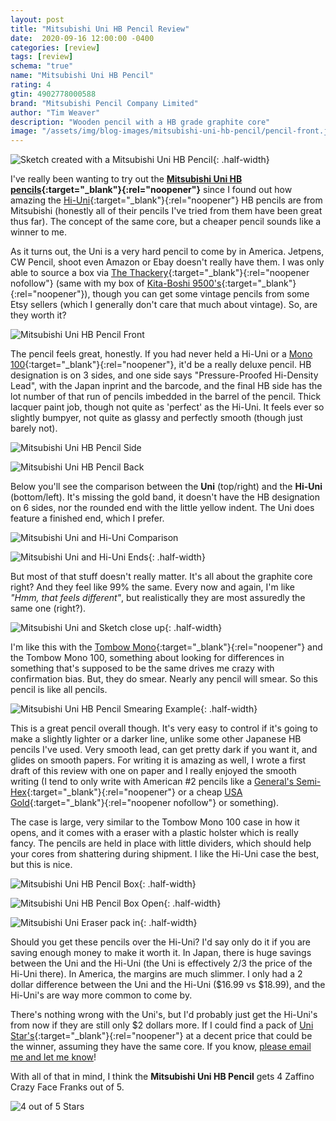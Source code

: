 ```yaml
---
layout: post
title: "Mitsubishi Uni HB Pencil Review"
date:  2020-09-16 12:00:00 -0400
categories: [review]
tags: [review]
schema: "true"
name: "Mitsubishi Uni HB Pencil"
rating: 4
gtin: 4902778000588
brand: "Mitsubishi Pencil Company Limited"
author: "Tim Weaver"
description: "Wooden pencil with a HB grade graphite core"
image: "/assets/img/blog-images/mitsubishi-uni-hb-pencil/pencil-front.jpg"
---
```


![Sketch created with a Mitsubishi Uni HB Pencil](/assets/img/blog-images/mitsubishi-uni-hb-pencil/sketch.jpg){: .half-width}

I've really been wanting to try out the **[Mitsubishi Uni HB pencils](https://www.mpuni.co.jp/products/pencils/black/uni_series/uni.html){:target="_blank"}{:rel="noopener"}** since I found out how amazing the [Hi-Uni](https://www.mpuni.co.jp/products/pencils/black/uni_series/hi_uni.html){:target="_blank"}{:rel="noopener"} HB pencils are from Mitsubishi (honestly all of their pencils I've tried from them have been great thus far).  The concept of the same core, but a cheaper pencil sounds like a winner to me.

As it turns out, the Uni is a very hard pencil to come by in America.  Jetpens, CW Pencil, shoot even Amazon or Ebay doesn't really have them.  I was only able to source a box via [The Thackery](https://www.thethackery.com/default/art-supplies/pencils/art-pencils/mitsubishi-uni/uni-mitsubishi-hi-uni-series-wooden-pencil-available-in-2b-b-and-hb-hardnesses-choose-lot-of-3-6-or-12-pieces-made-in-japan-4960.html){:target="_blank"}{:rel="noopener nofollow"} (same with my box of [Kita-Boshi 9500's](/review/2020/09/15/kitaboshi-9500-hb-pencil-review.html){:target="_blank"}{:rel="noopener"}), though you can get some vintage pencils from some Etsy sellers (which I generally don't care that much about vintage).  So, are they worth it?

<!--more-->

![Mitsubishi Uni HB Pencil Front](/assets/img/blog-images/mitsubishi-uni-hb-pencil/pencil-front.jpg)

The pencil feels great, honestly.  If you had never held a Hi-Uni or a [Mono 100](https://www.tombow.com/en/products/mono100/){:target="_blank"}{:rel="noopener"}, it'd be a really deluxe pencil.  HB designation is on 3 sides, and one side says "Pressure-Proofed Hi-Density Lead", with the Japan inprint and the barcode, and the final HB side has the lot number of that run of pencils imbedded in the barrel of the pencil.  Thick lacquer paint job, though not quite as 'perfect' as the Hi-Uni.  It feels ever so slightly bumpyer, not quite as glassy and perfectly smooth (though just barely not).

![Mitsubishi Uni HB Pencil Side](/assets/img/blog-images/mitsubishi-uni-hb-pencil/pencil-side.jpg)

![Mitsubishi Uni HB Pencil Back](/assets/img/blog-images/mitsubishi-uni-hb-pencil/pencil-back.jpg)

Below you'll see the comparison between the **Uni** (top/right) and the **Hi-Uni** (bottom/left). It's missing the gold band, it doesn't have the HB designation on 6 sides, nor the rounded end with the little yellow indent. The Uni does feature a finished end, which I prefer.

![Mitsubishi Uni and Hi-Uni Comparison](/assets/img/blog-images/mitsubishi-uni-hb-pencil/uni-hi-uni-compare.jpg)

![Mitsubishi Uni and Hi-Uni Ends](/assets/img/blog-images/mitsubishi-uni-hb-pencil/pencil-ends.jpg){: .half-width}

But most of that stuff doesn't really matter. It's all about the graphite core right?  And they feel like 99% the same. Every now and again, I'm like *"Hmm, that feels different"*, but realistically they are most assuredly the same one (right?).

![Mitsubishi Uni and Sketch close up](/assets/img/blog-images/mitsubishi-uni-hb-pencil/zoom-in.jpg){: .half-width}

I'm like this with the [Tombow Mono](https://www.tombow.com/en/products/mono_pencil/){:target="_blank"}{:rel="noopener"} and the Tombow Mono 100, something about looking for differences in something that's supposed to be the same drives me crazy with confirmation bias.  But, they do smear.  Nearly any pencil will smear.  So this pencil is like all pencils.

![Mitsubishi Uni HB Pencil Smearing Example](/assets/img/blog-images/mitsubishi-uni-hb-pencil/smear.jpg){: .half-width}

This is a great pencil overall though.  It's very easy to control if it's going to make a slightly lighter or a darker line, unlike some other Japanese HB pencils I've used.  Very smooth lead, can get pretty dark if you want it, and glides on smooth papers.  For writing it is amazing as well, I wrote a first draft of this review with one on paper and I really enjoyed the smooth writing (I tend to only write with American #2 pencils like a [General's Semi-Hex](https://www.generalpencil.com/store/p37/498.html){:target="_blank"}{:rel="noopener"} or a cheap [USA Gold](http://usagoldpencils.com/products/usa-gold/productsusa-gold24ct-usa-gold-classic-wood-pencils/){:target="_blank"}{:rel="noopener nofollow"} or something).

The case is large, very similar to the Tombow Mono 100 case in how it opens, and it comes with a eraser with a plastic holster which is really fancy. The pencils are held in place with little dividers, which should help your cores from shattering during shipment.  I like the Hi-Uni case the best, but this is nice.

![Mitsubishi Uni HB Pencil Box](/assets/img/blog-images/mitsubishi-uni-hb-pencil/box-open.jpg){: .half-width}

![Mitsubishi Uni HB Pencil Box Open](/assets/img/blog-images/mitsubishi-uni-hb-pencil/box-open-all.jpg){: .half-width}

![Mitsubishi Uni Eraser pack in](/assets/img/blog-images/mitsubishi-uni-hb-pencil/eraser.jpg){: .half-width}

Should you get these pencils over the Hi-Uni?  I'd say only do it if you are saving enough money to make it worth it.  In Japan, there is huge savings between the Uni and the Hi-Uni (the Uni is effectively 2/3 the price of the Hi-Uni there).  In America, the margins are much slimmer.  I only had a 2 dollar difference between the Uni and the Hi-Uni ($16.99 vs $18.99), and the Hi-Uni's are way more common to come by.

There's nothing wrong with the Uni's, but I'd probably just get the Hi-Uni's from now if they are still only $2 dollars more. If I could find a pack of [Uni Star's](https://www.mpuni.co.jp/products/pencils/black/uni_star/uni_star.html){:target="_blank"}{:rel="noopener"} at a decent price that could be the winner, assuming they have the same core.  If you know, [please email me and let me know](mailto:timoweaver@gmail.com)!

With all of that in mind, I think the **Mitsubishi Uni HB Pencil** gets 4 Zaffino Crazy Face Franks out of 5.

![4 out of 5 Stars](/assets/img/blog-images/zaffino-scale-4-star.jpg)
